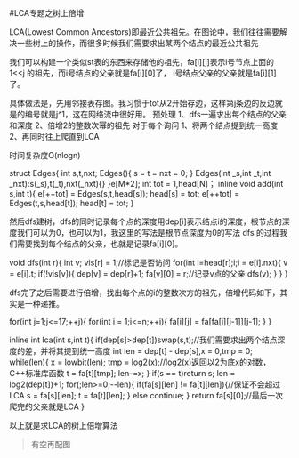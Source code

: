 #LCA专题之树上倍增

LCA(Lowest Common Ancestors)即最近公共祖先。在图论中，我们往往需要解决一些树上的操作，而很多时候我们需要求出某两个结点的最近公共祖先

我们可以构建一个类似st表的东西来存储他的祖先，fa[i][j]表示i号节点上面的 1<<j 的祖先，而i号结点的父亲就是fa[i][0]了，
i号结点父亲的父亲就是fa[i][1]了。

具体做法是，先用邻接表存图。我习惯于tot从2开始存边，这样第j条边的反边就是的编号就是j^1，这在网络流中很好用。
预处理
1、dfs一遍求出每个结点的父亲和深度
2、倍增2的整数次幂的祖先
对于每个询问
1、将两个结点提到统一高度
2、再同时往上爬直到LCA

时间复杂度O(nlogn)

>
struct Edges{
	int s,t,nxt;
	Edges(){
		s = t = nxt = 0;
	}
	Edges(int _s,int _t,int _nxt):s(_s),t(_t),nxt(_nxt){}
}e[M*2];
int tot = 1,head[N]；
inline void add(int s,int t){
	e[++tot] = Edges(s,t,head[s]);
	head[s] = tot;
	e[++tot] = Edges(t,s,head[t]);
	head[t] = tot;
}

然后dfs建树，dfs的同时记录每个点的深度用dep[i]表示结点i的深度，根节点的深度我们可以为0，也可以为1，我这里的写法是根节点深度为0的写法
dfs 的过程我们需要找到每个结点的父亲，也就是记录fa[i][0]。
>
void dfs(int r){
	int v;
	vis[r] = 1;//标记是否访问
	for(int i=head[r];i;i = e[i].nxt){
		v = e[i].t;
		if(!vis[v]){
			dep[v] = dep[r]+1;
			fa[v][0] = r;//记录v点的父亲
			dfs(v);
		}
	}
}

dfs完了之后需要进行倍增，找出每个点的i的整数次方的祖先，倍增代码如下，其实是一种递推。
>
for(int j=1;j<=17;++j){
		for(int i = 1;i<=n;++i){
			fa[i][j] = fa[fa[i][j-1]][j-1];
		}
	}



>
inline int lca(int s,int t){
	if(dep[s]>dep[t])swap(s,t);//我们需要求出两个结点深度的差，并将其提到统一高度
	int len = dep[t] - dep[s],x = 0,tmp = 0;
	while(len){
		x = lowbit(len);
		tmp = log2(x);//log2(x)返回以2为底x的对数，C++标准库函数
		t = fa[t][tmp];
		len-=x;
	}
	if(s == t)return s;
	len = log2(dep[t])+1;
	for(;len>=0;--len){
		if(fa[s][len] != fa[t][len]){//保证不会超过LCA
			s = fa[s][len];
			t = fa[t][len];
		}
		else continue;
	}
	return fa[s][0];//最后一次爬完的父亲就是LCA
}

以上就是求LCA的树上倍增算法


>有空再配图

